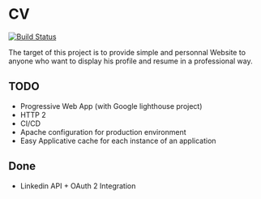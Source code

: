# CV

[![Build Status](https://travis-ci.com/Squalex/resume.svg?branch=master)](https://travis-ci.com/Squalex/resume)

The target of this project is to provide simple and personnal Website to anyone who want to display his profile and resume in a professional way.

## TODO

- Progressive Web App (with Google lighthouse project)
- HTTP 2
- CI/CD
- Apache configuration for production environment
- Easy Applicative cache for each instance of an application


## Done 

- Linkedin API + OAuth 2 Integration 
